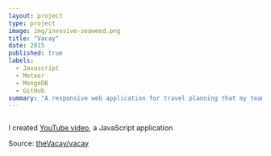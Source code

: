 ```yaml
---
layout: project
type: project
image: img/invasive-seaweed.png
title: "Vacay"
date: 2015
published: true
labels:
  - Javascript
  - Meteor
  - MongoDB
  - GitHub
summary: "A responsive web application for travel planning that my team developed in ICS 415."
---
```


<img class="img/invasive-seaweed.png">



I created [YouTube video](https://youtu.be/7EjPo7JJSfg?si=0CqL1GcHlBwO8TW-), a JavaScript application 


 
Source: <a href="https://github.com/theVacay/vacay">theVacay/vacay</a>
